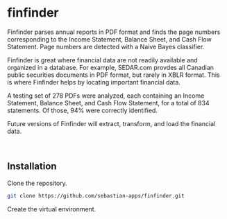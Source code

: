 # finfinder

Finfinder parses annual reports in PDF format and finds the page numbers corresponding to the Income Statement, Balance Sheet, and Cash Flow Statement. Page numbers are detected with a Naive Bayes classifier.

Finfinder is great where financial data are not readily available and organized in a database. For example, SEDAR.com provdes all Canadian public securities documents in PDF format, but rarely in XBLR format. This is where Finfinder helps by locating important financial data. 

A testing set of 278 PDFs were analyzed, each containing an Income Statement, Balance Sheet, and Cash Flow Statement, for a total of 834 statements. Of those, 94% were correctly identified. 

Future versions of Finfinder will extract, transform, and load the financial data.


<br />

## Installation

Clone the repository.

```bash
git clone https://github.com/sebastian-apps/finfinder.git
```

Create the virtual environment.

```
